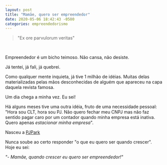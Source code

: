 ```yaml
---
layout: post
title: "Mamãe, quero ser empreendedor"
date: 2020-05-06 18:42:43 -0500
categories: empreendedorismo
---
```


> "Ex ore parvulorum veritas"

<br>

Empreendedor é um bicho teimoso. Não cansa, não desiste.

Já tentei, já fali, já quebrei.

Como qualquer mente inquieta, já tive 1 milhão de idéias. Muitas delas materializadas pelas mãos desconhecidas de alguém que apareceu na capa daquela revista famosa.

Um dia chega a minha vez. Eu sei!

Há alguns meses tive uma outra idéia, fruto de uma necessidade pessoal: "Hora sou CLT, hora sou PJ. Não quero fechar meu CNPJ mas não faz sentido pagar caro por um contador quando minha empresa está inativa. Quero apenas _estacionar minha empresa_".

Nasceu a [PJPark](https://pjpark.com.br)


Nunca soube ao certo responder "o que eu quero ser quando crescer". Hoje eu sei:

_"- Mamãe, quando crescer eu quero ser empreendedor!"_
